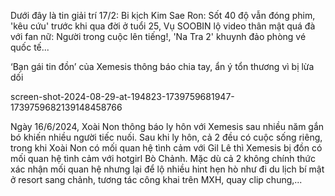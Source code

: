 Dưới đây là tin giải trí 17/2:  Bi kịch Kim Sae Ron: Sốt 40 độ vẫn đóng phim, 'kêu cứu' trước khi qua đời ở tuổi 25, Vụ SOOBIN lộ video thân mật quá đà với fan nữ: Người trong cuộc lên tiếng!, 'Na Tra 2' khuynh đảo phòng vé quốc tế...

‘Bạn gái tin đồn’ của Xemesis thông báo chia tay, ẩn ý tổn thương vì bị lừa dối

screen-shot-2024-08-29-at-194823-1739759681947-1739759682139148458766

Ngày 16/6/2024, Xoài Non thông báo ly hôn với Xemesis sau nhiều năm gắn bó khiến nhiều người tiếc nuối. Sau khi ly hôn, cả 2 đều có cuộc sống riêng, trong khi Xoài Non có mối quan hệ tình cảm với Gil Lê thì Xemesis bị đồn có mối quan hệ tình cảm với hotgirl Bò Chảnh. Mặc dù cả 2 không chính thức xác nhận mối quan hệ nhưng lại để lộ nhiều hint hẹn hò như đi du lịch bí mật ở resort sang chảnh, tương tác công khai trên MXH, quay clip chung,...
